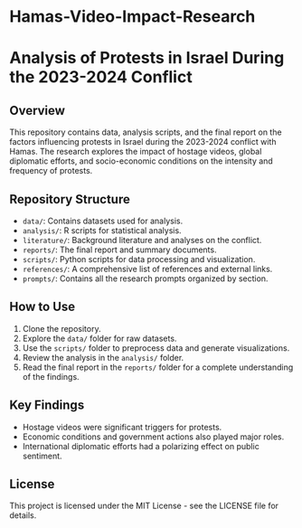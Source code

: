 # Hamas-Video-Impact-Research
# Analysis of Protests in Israel During the 2023-2024 Conflict

## Overview
This repository contains data, analysis scripts, and the final report on the factors influencing protests in Israel during the 2023-2024 conflict with Hamas. The research explores the impact of hostage videos, global diplomatic efforts, and socio-economic conditions on the intensity and frequency of protests.

## Repository Structure

- `data/`: Contains datasets used for analysis.
- `analysis/`: R scripts for statistical analysis.
- `literature/`: Background literature and analyses on the conflict.
- `reports/`: The final report and summary documents.
- `scripts/`: Python scripts for data processing and visualization.
- `references/`: A comprehensive list of references and external links.
- `prompts/`: Contains all the research prompts organized by section.

## How to Use
1. Clone the repository.
2. Explore the `data/` folder for raw datasets.
3. Use the `scripts/` folder to preprocess data and generate visualizations.
4. Review the analysis in the `analysis/` folder.
5. Read the final report in the `reports/` folder for a complete understanding of the findings.

## Key Findings
- Hostage videos were significant triggers for protests.
- Economic conditions and government actions also played major roles.
- International diplomatic efforts had a polarizing effect on public sentiment.

## License
This project is licensed under the MIT License - see the LICENSE file for details.
